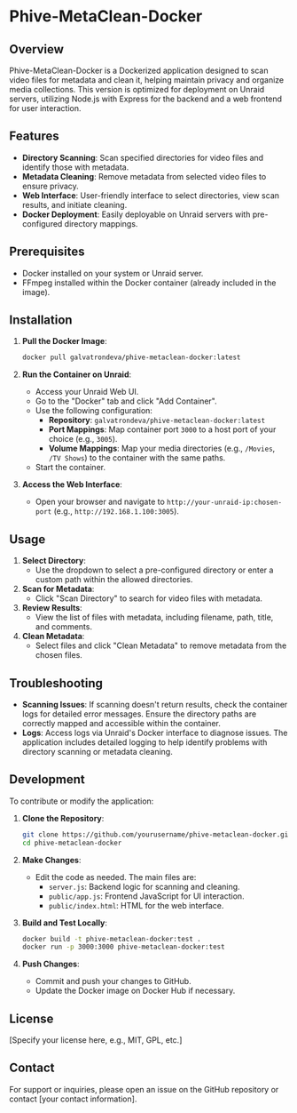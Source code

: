 # Phive-MetaClean-Docker

## Overview

Phive-MetaClean-Docker is a Dockerized application designed to scan video files for metadata and clean it, helping maintain privacy and organize media collections. This version is optimized for deployment on Unraid servers, utilizing Node.js with Express for the backend and a web frontend for user interaction.

## Features

- **Directory Scanning**: Scan specified directories for video files and identify those with metadata.
- **Metadata Cleaning**: Remove metadata from selected video files to ensure privacy.
- **Web Interface**: User-friendly interface to select directories, view scan results, and initiate cleaning.
- **Docker Deployment**: Easily deployable on Unraid servers with pre-configured directory mappings.

## Prerequisites

- Docker installed on your system or Unraid server.
- FFmpeg installed within the Docker container (already included in the image).

## Installation

1. **Pull the Docker Image**:
   ```bash
   docker pull galvatrondeva/phive-metaclean-docker:latest
   ```

2. **Run the Container on Unraid**:
   - Access your Unraid Web UI.
   - Go to the "Docker" tab and click "Add Container".
   - Use the following configuration:
     - **Repository**: `galvatrondeva/phive-metaclean-docker:latest`
     - **Port Mappings**: Map container port `3000` to a host port of your choice (e.g., `3005`).
     - **Volume Mappings**: Map your media directories (e.g., `/Movies`, `/TV Shows`) to the container with the same paths.
   - Start the container.

3. **Access the Web Interface**:
   - Open your browser and navigate to `http://your-unraid-ip:chosen-port` (e.g., `http://192.168.1.100:3005`).

## Usage

1. **Select Directory**:
   - Use the dropdown to select a pre-configured directory or enter a custom path within the allowed directories.
2. **Scan for Metadata**:
   - Click "Scan Directory" to search for video files with metadata.
3. **Review Results**:
   - View the list of files with metadata, including filename, path, title, and comments.
4. **Clean Metadata**:
   - Select files and click "Clean Metadata" to remove metadata from the chosen files.

## Troubleshooting

- **Scanning Issues**: If scanning doesn't return results, check the container logs for detailed error messages. Ensure the directory paths are correctly mapped and accessible within the container.
- **Logs**: Access logs via Unraid's Docker interface to diagnose issues. The application includes detailed logging to help identify problems with directory scanning or metadata cleaning.

## Development

To contribute or modify the application:

1. **Clone the Repository**:
   ```bash
   git clone https://github.com/yourusername/phive-metaclean-docker.git
   cd phive-metaclean-docker
   ```

2. **Make Changes**:
   - Edit the code as needed. The main files are:
     - `server.js`: Backend logic for scanning and cleaning.
     - `public/app.js`: Frontend JavaScript for UI interaction.
     - `public/index.html`: HTML for the web interface.

3. **Build and Test Locally**:
   ```bash
   docker build -t phive-metaclean-docker:test .
   docker run -p 3000:3000 phive-metaclean-docker:test
   ```

4. **Push Changes**:
   - Commit and push your changes to GitHub.
   - Update the Docker image on Docker Hub if necessary.

## License

[Specify your license here, e.g., MIT, GPL, etc.]

## Contact

For support or inquiries, please open an issue on the GitHub repository or contact [your contact information].

